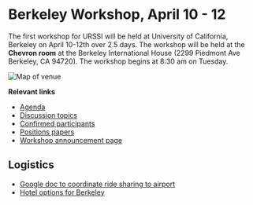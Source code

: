 
# Berkeley Workshop, April 10 - 12

The first workshop for URSSI will be held at University of California, Berkeley on April 10-12th over 2.5 days. The workshop will be held at the **Chevron room** at the Berkeley International House (2299 Piedmont Ave Berkeley, CA 94720). The workshop begins at 8:30 am on Tuesday. 

![Map of venue](https://i.imgur.com/ESNnB5E.png)





**Relevant links**

- [Agenda](https://github.com/si2-urssi/berkeley_workshop/blob/master/agenda.md)
- [Discussion topics](https://github.com/si2-urssi/berkeley_workshop/issues?q=is%3Aissue+is%3Aopen+label%3A%22breakout+discussion%22)
- [Confirmed participants](https://github.com/si2-urssi/berkeley_workshop/blob/master/participants.csv)
- [Positions papers](position-paper)
- [Workshop announcement page](http://urssi.us/workshops/berkeley/)

## Logistics

- [Google doc to coordinate ride sharing to airport](https://docs.google.com/document/d/1UgJDJuYhEcBkK0XQc-rnzzah_lNFcu4KqQIiSuTSCkE/edit?usp=sharing)
- [Hotel options for Berkeley](Berkeley_Hotel_Guide.pdf)
